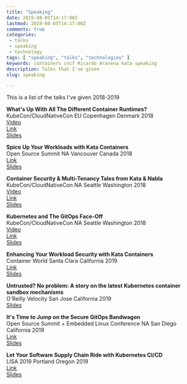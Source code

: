 ```yaml
---
title: "Speaking"
date: 2019-08-05T14:17:00Z
lastmod: 2019-08-05T14:17:00Z
comments: true
categories:
 - talks
 - speaking
 - technology
tags: [ "speaking", "talks", "technologies" ]
keywords: containers cncf Ricardo Aravena kata speaking
description: Talks that I've given
slug: speaking

---
```


This is a list of the talks I've given 2018-2019


__What's Up With All The Different Container Runtimes?__  
KubeCon/CloudNativeCon EU Copenhagen Denmark 2018  
[Video](https://youtu.be/lHv0LVEIPk8)  
[Link](https://sched.co/Dqtw)  
[Slides](https://static.sched.com/hosted_files/kccnceu18/08/What%E2%80%99s%20Up%20With%20All%20the%20Container%20Runtimes.pdf)  

__Spice Up Your Workloads with Kata Containers__  
Open Source Summit NA Vancouver Canada 2018  
[Link](https://sched.co/FAP8)  
[Slides](https://static.sched.com/hosted_files/ossna18/56/Spice%20Up%20Your%20Workloads%20With%20Kata%20Containers.pdf)  

__Container Security & Multi-Tenancy Tales from Kata & Nabla__  
KubeCon/CloudNativeCon NA Seattle Washington 2018  
[Video](https://youtu.be/AgHMRJ16RAA)  
[Link](https://sched.co/GrZH)  
[Slides](https://static.sched.com/hosted_files/kccna18/20/Container%20Security%20and%20Multi-Tenancy%20Tales%20from%20Kata%20and%20Nabla.pdf)  

__Kubernetes and The GitOps Face-Off__  
KubeCon/CloudNativeCon NA Seattle Washington 2018  
[Video](https://youtu.be/9qGqx_jdxQg)  
[Link](https://sched.co/GrSe)  
[Slides](https://static.sched.com/hosted_files/kccna18/74/KubeCon-2018.pdf)  

__Enhancing Your Workload Security with Kata Containers__  
Container World Santa Clara California 2019  
[Link](https://tmt.knect365.com/container-world/speakers/ricardo-aravena#security_enhancing-your-workload-security-with-kata-containers)  
[Slides](https://docs.google.com/presentation/d/12yQFigHChzjXyRVflZsE8e4dC7Jy-cbudys5W7BLahU/edit?usp=sharing)  

__Untrusted? No problem: A story on the latest Kubernetes container sandbox mechanisms__  
O'Reilly Velocity San Jose California 2019  
[Slides](https://bit.ly/2MMq6bi)  

__It's Time to Jump on the Secure GitOps Bandwagon__  
Open Source Summit + Embedded Linux Conference NA San Diego California 2019  
[Link](https://sched.co/PUQt)  
[Slides](https://static.sched.com/hosted_files/ossna19/1d/It%27s%20Time%20to%20Jump%20on%20the%20Secure%20GitOps%20Bandwagon.pdf)

__Let Your Software Supply Chain Ride with Kubernetes CI/CD__  
LISA 2019 Portland Oregon 2019  
[Link](https://www.usenix.org/conference/lisa19/presentation/aravena)  
[Slides](https://docs.google.com/presentation/d/1CZwk9VVmo0idiZfJLzTSLyCTSSfH2XVgmJ0ptuT3Zbg)

